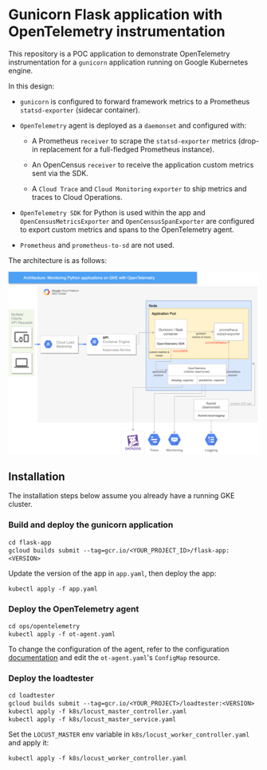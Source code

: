 # Gunicorn Flask application with OpenTelemetry instrumentation

This repository is a POC application to demonstrate OpenTelemetry instrumentation for a `gunicorn` application running on Google Kubernetes engine.

In this design:

-   `gunicorn` is configured to forward framework metrics to a Prometheus `statsd-exporter` (sidecar container).

-   `OpenTelemetry` agent is deployed as a `daemonset` and configured with:

    -   A Prometheus `receiver` to scrape the `statsd-exporter` metrics (drop-in replacement for a full-fledged Prometheus instance).

    -   An OpenCensus `receiver` to receive the application custom metrics sent via the SDK.

    -   A `Cloud Trace` and `Cloud Monitoring` `exporter` to ship metrics and traces to Cloud Operations.

-   `OpenTelemetry SDK` for Python is used within the app and `OpenCensusMetricsExporter` and `OpenCensusSpanExporter` are configured to export custom metrics and spans to the OpenTelemetry agent.

-   `Prometheus` and `prometheus-to-sd` are not used.

The architecture is as follows:

![](gke_ot_1.png)

## Installation

The installation steps below assume you already have a running GKE cluster.

### Build and deploy the gunicorn application

    cd flask-app
    gcloud builds submit --tag=gcr.io/<YOUR_PROJECT_ID>/flask-app:<VERSION>

Update the version of the app in `app.yaml`, then deploy the app:

    kubectl apply -f app.yaml

### Deploy the OpenTelemetry agent

    cd ops/opentelemetry
    kubectl apply -f ot-agent.yaml

To change the configuration of the agent, refer to the configuration [documentation](https://opentelemetry.io/docs/collector/configuration/) and edit the `ot-agent.yaml`'s `ConfigMap` resource.

### Deploy the loadtester

    cd loadtester
    gcloud builds submit --tag=gcr.io/<YOUR_PROJECT>/loadtester:<VERSION>
    kubectl apply -f k8s/locust_master_controller.yaml
    kubectl apply -f k8s/locust_master_service.yaml

Set the `LOCUST_MASTER` env variable in `k8s/locust_worker_controller.yaml` and apply it:

    kubectl apply -f k8s/locust_worker_controller.yaml
